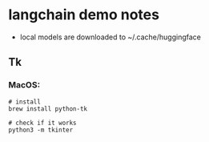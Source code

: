 # langchain demo notes

- local models are downloaded to ~/.cache/huggingface

## Tk

### MacOS:
````
# install
brew install python-tk

# check if it works
python3 -m tkinter
````
